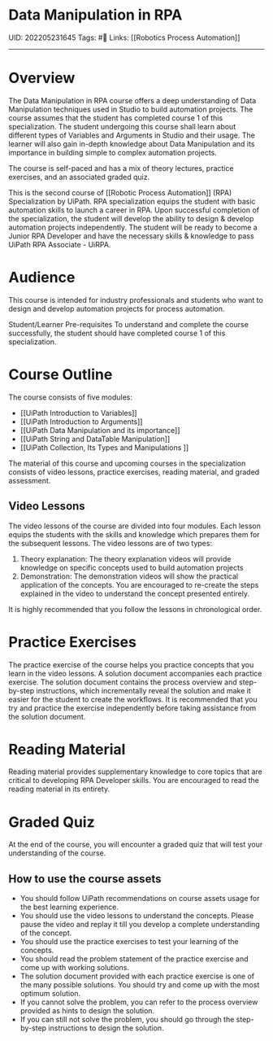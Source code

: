 # Data Manipulation in RPA
UID: 202205231645
Tags: #🌲 
Links: [[Robotics Process Automation]]

----
# Overview
The Data Manipulation in RPA course offers a deep understanding of Data Manipulation techniques used in Studio to build automation projects. The course assumes that the student has completed course 1 of this specialization. The student undergoing this course shall learn about different types of Variables and Arguments in Studio and their usage. The learner will also gain in-depth knowledge about Data Manipulation and its importance in building simple to complex automation projects. 

The course is self-paced and has a mix of theory lectures, practice exercises, and an associated graded quiz.

This is the second course of [[Robotic Process Automation]] (RPA) Specialization by UiPath. RPA specialization equips the student with basic automation skills to launch a career in RPA. Upon successful completion of the specialization, the student will develop the ability to design & develop automation projects independently. The student will be ready to become a Junior RPA Developer and have the necessary skills & knowledge to pass UiPath RPA Associate - UiRPA. 

# Audience
This course is intended for industry professionals and students who want to design and develop automation projects for process automation.

Student/Learner Pre-requisites
To understand and complete the course successfully, the student should have completed course 1 of this specialization. 

# Course Outline
The course consists of five modules: 
- [[UiPath Introduction to Variables]]
- [[UiPath Introduction to Arguments]]
- [[UiPath Data Manipulation and its importance]]
- [[UiPath String and DataTable Manipulation]]
- [[UiPath Collection, Its Types and Manipulations ]]

The material of this course and upcoming courses in the specialization consists of video lessons, practice exercises, reading material, and graded assessment. 

## Video Lessons
The video lessons of the course are divided into four modules. Each lesson equips the students with the skills and knowledge which prepares them for the subsequent lessons. The video lessons are of two types:
1. Theory explanation: The theory explanation videos will provide knowledge on specific concepts used to build automation projects
2. Demonstration: The demonstration videos will show the practical application of the concepts. You are encouraged to re-create the steps explained in the video to understand the concept presented entirely. 

It is highly recommended that you follow the lessons in chronological order. 

# Practice Exercises
The practice exercise of the course helps you practice concepts that you learn in the video lessons. A solution document accompanies each practice exercise. The solution document contains the process overview and step-by-step instructions, which incrementally reveal the solution and make it easier for the student to create the workflows. It is recommended that you try and practice the exercise independently before taking assistance from the solution document.

# Reading Material
Reading material provides supplementary knowledge to core topics that are critical to developing RPA Developer skills. You are encouraged to read the reading material in its entirety.

# Graded Quiz
At the end of the course, you will encounter a graded quiz that will test your understanding of the course. 

## How to use the course assets

- You should follow UiPath recommendations on course assets usage for the best learning experience.
- You should use the video lessons to understand the concepts. Please pause the video and replay it till you develop a complete understanding of the concept.
- You should use the practice exercises to test your learning of the concepts. 
- You should read the problem statement of the practice exercise and come up with working solutions.
- The solution document provided with each practice exercise is one of the many possible solutions. You should try and come up with the most optimum solution.
- If you cannot solve the problem, you can refer to the process overview provided as hints to design the solution.
- If you can still not solve the problem, you should go through the step-by-step instructions to design the solution.